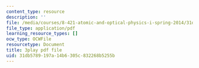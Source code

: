 ```yaml
---
content_type: resource
description: ''
file: /media/courses/8-421-atomic-and-optical-physics-i-spring-2014/31db5789197a14b6305c832268b5255b_4fZPNSMiRvk.pdf
file_type: application/pdf
learning_resource_types: []
ocw_type: OCWFile
resourcetype: Document
title: 3play pdf file
uid: 31db5789-197a-14b6-305c-832268b5255b
---
```

